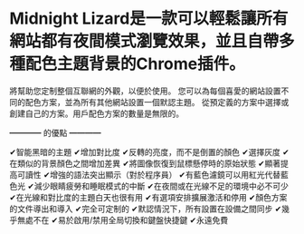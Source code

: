 # Midnight Lizard是一款可以輕鬆讓所有網站都有夜間模式瀏覽效果，並且自帶多種配色主題背景的Chrome插件。

將幫助您定制整個互聯網的外觀，以便於使用。
您可以為每個喜愛的網站設置不同的配色方案，並為所有其他網站設置一個默認主題。
從預定義的方案中選擇或創建自己的方案。用戶配色方案的數量是無限的。

━━━━ 的優點 ━━━━

✔智能黑暗的主題
✔增加對比度
✔反轉的亮度，而不是倒置的顏色
✔選擇灰度
✔在類似的背景顏色之間增加差異
✔將圖像恢復到鼠標懸停時的原始狀態
✔顯著提高可讀性
✔增強的語法突出顯示（對於程序員）
✔有藍色濾鏡可以用紅光代替藍色光
✔減少眼睛疲勞和睡眠模式的中斷
✔在夜間或在光線不足的環境中必不可少
✔在光線和對比度的主題白天也很有用
✔有選項安排擴展激活和停用
✔顏色方案的文件導出和導入
✔完全可定制的
✔默認情況下，所有設置在設備之間同步
✔幾乎無處不在
✔易於啟用/禁用全局切換和鍵盤快捷鍵
✔永遠免費